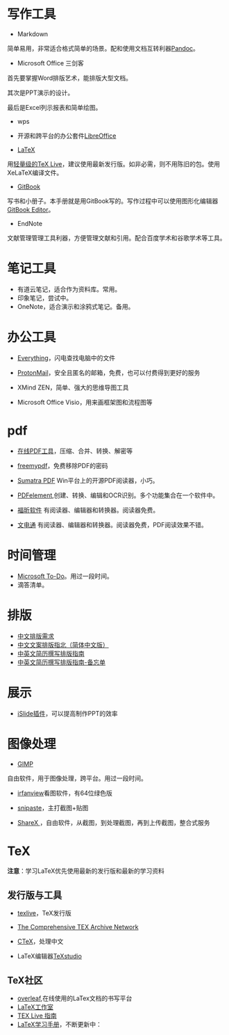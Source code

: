 # 写作工具

- Markdown

简单易用，非常适合格式简单的场景。配和使用文档互转利器[Pandoc](http://pandoc.org)。

- Microsoft Office 三剑客

首先要掌握Word排版艺术，能排版大型文档。

其次是PPT演示的设计。

最后是Excel列示报表和简单绘图。

- wps

- 开源和跨平台的办公套件[LibreOffice](https://zh-cn.libreoffice.org)

- [LaTeX](https://www.latex-project.org)

用[轻量级的TeX Live](https://yihui.name/tinytex/)，建议使用最新发行版。如非必需，则不用陈旧的包。使用XeLaTeX编译文件。

- [GitBook](https://www.gitbook.com)

写书和小册子。本手册就是用GitBook写的。写作过程中可以使用图形化编辑器[GitBook Editor](https://www.gitbook.com/editor)。

- EndNote

文献管理管理工具利器，方便管理文献和引用。配合百度学术和谷歌学术等工具。



# 笔记工具

- 有道云笔记，适合作为资料库。常用。
- 印象笔记，尝试中。
- OneNote，适合演示和涂鸦式笔记。备用。

# 办公工具

- [Everything](http://www.voidtools.com)，闪电查找电脑中的文件

- [ProtonMail](https://protonmail.com)，安全且匿名的邮箱，免费，也可以付费得到更好的服务

- XMind ZEN，简单、强大的思维导图工具

- Microsoft Office Visio，用来画框架图和流程图等

# pdf
- [在线PDF工具](https://smallpdf.com/cn)，压缩、合并、转换、解密等

- [freemypdf](https://www.freemypdf.com)，免费移除PDF的密码

- [Sumatra PDF](https://www.sumatrapdfreader.org/free-pdf-reader.html)
Win平台上的开源PDF阅读器，小巧。

- [PDFelement](https://pdf.wondershare.cn/pdfelement/),创建、转换、编辑和OCR识别。多个功能集合在一个软件中。

- [福昕软件](https://www.foxitsoftware.cn)
有阅读器、编辑器和转换器。阅读器免费。

- [文电通](http://pdf.gaaiho.com/index.php/zh-cn/)
有阅读器、编辑器和转换器。阅读器免费，PDF阅读效果不错。

# 时间管理

- [Microsoft To-Do](https://todo.microsoft.com/en-us/)。用过一段时间。
- 滴答清单。

# 排版
- [中文排版需求](https://www.w3.org/TR/clreq/#categories_and_usage_of_punctuation_marks)
- [中文文案排版指北（简体中文版）](http://mazhuang.org/wiki/chinese-copywriting-guidelines/)
- [中英文简历撰写排版指南](http://ppresume.com/notes/guide-zh.html)
- [中英文简历撰写排版指南-备忘单](http://ppresume.com/notes/cheatsheet-zh.html)

# 展示
- [iSlide插件](https://www.islide.cc/)，可以提高制作PPT的效率

# 图像处理

- [GIMP](https://www.gimp.org)

自由软件，用于图像处理，跨平台。用过一段时间。

- [irfanview](http://www.irfanview.info)看图软件，有64位绿色版

- [snipaste](https://zh.snipaste.com)，主打截图+贴图

- [ShareX ](https://zh.snipaste.com)，自由软件，从截图，到处理截图，再到上传截图，整合式服务

# TeX
**注意**：学习LaTeX优先使用最新的发行版和最新的学习资料

## 发行版与工具
- [texlive](http://tug.org/texlive/)，TeX发行版

- [The Comprehensive TEX Archive Network](https://ctan.org)

- [CTeX](https://github.com/CTeX-org/ctex-kit)，处理中文

- LaTeX编辑器[TeXstudio](http://texstudio.sourceforge.net)

## TeX社区
- [overleaf](https://www.overleaf.com),在线使用的LaTex文档的书写平台
- [LaTeX工作室](http://www.latexstudio.net/)
- [TEX Live 指南](https://www.tug.org/texlive/doc/texlive-zh-cn/texlive-zh-cn.pdf)
- [LaTeX学习手册](https://github.com/wklchris/Note-by-LaTeX)，不断更新中：